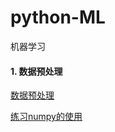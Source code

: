 # python-ML
机器学习

#### 1. 数据预处理
[数据预处理](/code/1-dataPreprocess/dataPreprocessing.py)

[练习numpy的使用](/practice/1-dataPreprocess/p1.py)